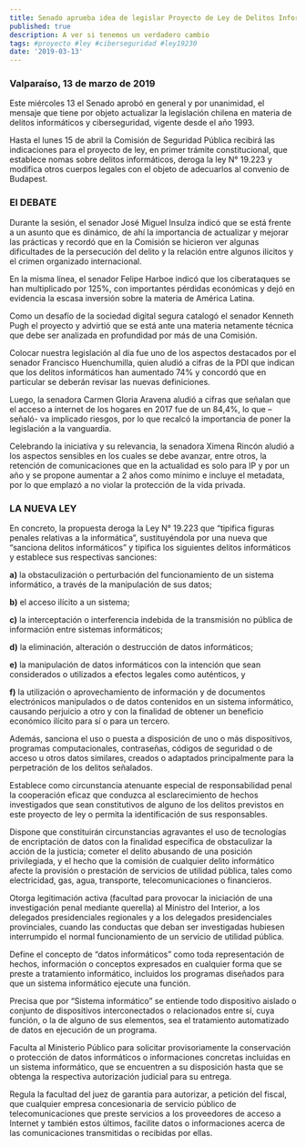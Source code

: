 ```yaml
---
title: Senado aprueba idea de legislar Proyecto de Ley de Delitos Informáticos
published: true
description: A ver si tenemos un verdadero cambio
tags: #proyecto #ley #ciberseguridad #ley19230
date: '2019-03-13'
---
```


### Valparaíso, 13 de marzo de 2019 

Este miércoles 13 el Senado aprobó en general y por unanimidad, el mensaje que tiene por objeto actualizar la legislación chilena en materia de delitos informáticos y ciberseguridad, vigente desde el año 1993.

Hasta el lunes 15 de abril la Comisión de Seguridad Pública recibirá las indicaciones para el proyecto de ley, en primer trámite constitucional, que establece nomas sobre delitos informáticos, deroga la ley N° 19.223 y modifica otros cuerpos legales con el objeto de adecuarlos al convenio de Budapest.

### El DEBATE

Durante la sesión, el senador José Miguel Insulza indicó que se está frente a un asunto que es dinámico, de ahí la importancia de actualizar y mejorar las prácticas y recordó que en la Comisión se hicieron ver algunas dificultades de la persecución del delito y la relación entre algunos ilícitos y el crimen organizado internacional.

En la misma línea, el senador Felipe Harboe indicó que los ciberataques se han multiplicado por 125%, con importantes pérdidas económicas y dejó en evidencia la escasa inversión sobre la materia de América Latina.

Como un desafío de la sociedad digital segura catalogó el senador Kenneth Pugh el proyecto y advirtió que se está ante una materia netamente técnica que debe ser analizada en profundidad por más de una Comisión.

Colocar nuestra legislación al día fue uno de los aspectos destacados por el senador Francisco Huenchumilla, quien aludió a cifras de la PDI que indican que los delitos informáticos han aumentado 74% y concordó que en particular se deberán revisar las nuevas definiciones.

Luego, la senadora Carmen Gloria Aravena aludió a cifras que señalan que el acceso a internet de los hogares en 2017 fue de un 84,4%, lo que –señaló- va implicado riesgos, por lo que recalcó la importancia de poner la legislación a la vanguardia.

Celebrando la iniciativa y su relevancia, la senadora Ximena Rincón aludió a los aspectos sensibles en los cuales se debe avanzar, entre otros, la retención de comunicaciones que en la actualidad es solo para IP y por un año y se propone aumentar a 2 años como mínimo e incluye el metadata, por lo que emplazó a no violar la protección de la vida privada.

### LA NUEVA LEY 

En concreto, la propuesta deroga la Ley N° 19.223 que “tipifica figuras penales relativas a la informática”, sustituyéndola por una nueva que “sanciona delitos informáticos” y tipifica los siguientes delitos informáticos y establece sus respectivas sanciones:

__a)__ la obstaculización o perturbación del funcionamiento de un sistema informático, a través de la manipulación de sus datos;

__b)__ el acceso ilícito a un sistema;

__c)__ la interceptación o interferencia indebida de la transmisión no pública de información entre sistemas informáticos;

__d)__ la eliminación, alteración o destrucción de datos informáticos;

__e)__ la manipulación de datos informáticos con la intención que sean considerados o utilizados a efectos legales como auténticos, y

__f)__ la utilización o aprovechamiento de información y de documentos electrónicos manipulados o de datos contenidos en un sistema informático, causando perjuicio a otro y con la finalidad de obtener un beneficio económico ilícito para sí o para un tercero.

Además, sanciona el uso o puesta a disposición de uno o más dispositivos, programas computacionales, contraseñas, códigos de seguridad o de acceso u otros datos similares, creados o adaptados principalmente para la perpetración de los delitos señalados.

Establece como circunstancia atenuante especial de responsabilidad penal la cooperación eficaz que conduzca al esclarecimiento de hechos investigados que sean constitutivos de alguno de los delitos previstos en este proyecto de ley o permita la identificación de sus responsables.

Dispone que constituirán circunstancias agravantes el uso de tecnologías de encriptación de datos con la finalidad específica de obstaculizar la acción de la justicia; cometer el delito abusando de una posición privilegiada, y el hecho que la comisión de cualquier delito informático afecte la provisión o prestación de servicios de utilidad pública, tales como electricidad, gas, agua, transporte, telecomunicaciones o financieros.

Otorga legitimación activa (facultad para provocar la iniciación de una investigación penal mediante querella) al Ministro del Interior, a los delegados presidenciales regionales y a los delegados presidenciales provinciales, cuando las conductas que deban ser investigadas hubiesen interrumpido el normal funcionamiento de un servicio de utilidad pública.

Define el concepto de “datos informáticos” como toda representación de hechos, información o conceptos expresados en cualquier forma que se preste a tratamiento informático, incluidos los programas diseñados para que un sistema informático ejecute una función.

Precisa que por “Sistema informático” se entiende todo dispositivo aislado o conjunto de dispositivos interconectados o relacionados entre sí, cuya función, o la de alguno de sus elementos, sea el tratamiento automatizado de datos en ejecución de un programa.

Faculta al Ministerio Público para solicitar provisoriamente la conservación o protección de datos informáticos o informaciones concretas incluidas en un sistema informático, que se encuentren a su disposición hasta que se obtenga la respectiva autorización judicial para su entrega.

Regula la facultad del juez de garantía para autorizar, a petición del fiscal, que cualquier empresa concesionaria de servicio público de telecomunicaciones que preste servicios a los proveedores de acceso a Internet y también estos últimos, facilite datos o informaciones acerca de las comunicaciones transmitidas o recibidas por ellas.
